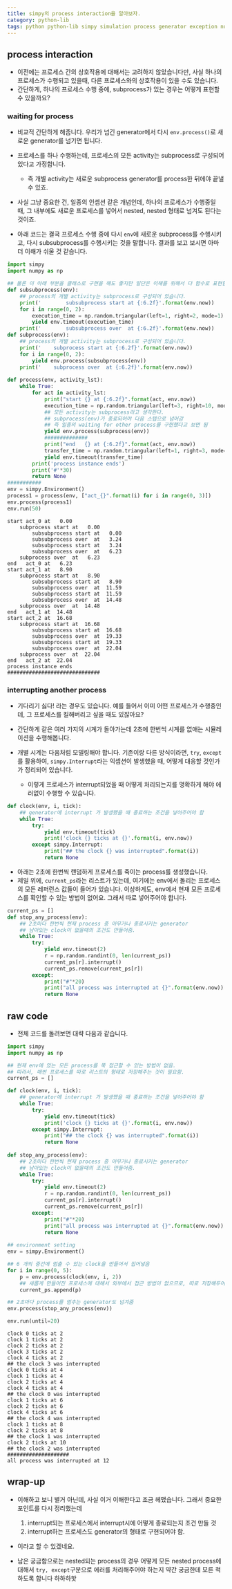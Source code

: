 ```yaml
---
title: simpy의 process interaction을 알아보자. 
category: python-lib 
tags: python python-lib simpy simulation process generator exception numpy 
---
```


## process interaction 

- 이전에는 프로세스 간의 상호작용에 대해서는 고려하지 않았습니다만, 사실 하나의 프로세스가 수행되고 있을때, 다른 프로세스와의 상호작용이 있을 수도 있습니다. 
- 간단하게, 하나의 프로세스 수행 중에, subprocess가 있는 경우는 어떻게 표현할 수 있을까요? 

### waiting for process 

- 비교적 간단하게 해줍니다. 우리가 넘긴 generator에서 다시 `env.process()`로 새로운 generator를 넘기면 됩니다. 
- 프로세스를 하나 수행하는데, 프로세스의 모든 activity는 subprocess로 구성되어 있다고 가정합니다. 
    - 즉 개별 activity는 새로운 subprocess generator를 process한 뒤에야 끝낼 수 있죠. 

- 사실 그냥 중요한 건, 일종의 인셉션 같은 개념인데, 하나의 프로세스가 수행중일 때, 그 내부에도 새로운 프로세스를 넣어서 nested, nested 형태로 넘겨도 된다는 것이죠.

- 아래 코드는 결국 프로세스 수행 중에 다시 `env`에 새로운 subprocess를 수행시키고, 다시 subsubprocess를 수행시키는 것을 말합니다. 결과를 보고 보시면 아마 더 이해가 쉬울 것 같습니다. 

```python
import simpy 
import numpy as np 

## 물론 이 아래 부분을 클래스로 구현을 해도 좋지만 일단은 이해를 위해서 다 함수로 표현함 
def subsubprocess(env):
    ## process의 개별 activity는 subprocess로 구성되어 있습니다. 
    print('        subsubprocess start at {:6.2f}'.format(env.now))
    for i in range(0, 2):
        execution_time = np.random.triangular(left=1, right=2, mode=1)
        yield env.timeout(execution_time)
    print('        subsubprocess over  at {:6.2f}'.format(env.now))
def subprocess(env):
    ## process의 개별 activity는 subprocess로 구성되어 있습니다. 
    print('    subprocess start at {:6.2f}'.format(env.now))
    for i in range(0, 2):
        yield env.process(subsubprocess(env))
    print('    subprocess over  at {:6.2f}'.format(env.now))
    
def process(env, activity_lst):
    while True:
        for act in activity_lst:
            print("start {} at {:6.2f}".format(act, env.now))
            execution_time = np.random.triangular(left=3, right=10, mode=6)
            ## 모든 activity는 subprocess라고 생각한다.
            ## subprocess(env)가 종료되어야 다음 스텝으로 넘어감
            ## 즉 일종의 waiting for other process를 구현했다고 보면 됨 
            yield env.process(subprocess(env))
            ##############
            print("end   {} at {:6.2f}".format(act, env.now))
            transfer_time = np.random.triangular(left=1, right=3, mode=2)
            yield env.timeout(transfer_time)
        print('process instance ends')
        print('#'*30)
        return None
###########
env = simpy.Environment()
process1 = process(env, ["act_{}".format(i) for i in range(0, 3)])
env.process(process1)
env.run(50)
```

```
start act_0 at   0.00
    subprocess start at   0.00
        subsubprocess start at   0.00
        subsubprocess over  at   3.24
        subsubprocess start at   3.24
        subsubprocess over  at   6.23
    subprocess over  at   6.23
end   act_0 at   6.23
start act_1 at   8.90
    subprocess start at   8.90
        subsubprocess start at   8.90
        subsubprocess over  at  11.59
        subsubprocess start at  11.59
        subsubprocess over  at  14.48
    subprocess over  at  14.48
end   act_1 at  14.48
start act_2 at  16.68
    subprocess start at  16.68
        subsubprocess start at  16.68
        subsubprocess over  at  19.33
        subsubprocess start at  19.33
        subsubprocess over  at  22.04
    subprocess over  at  22.04
end   act_2 at  22.04
process instance ends
##############################
```

### interrupting another process 

- 기다리기 싫다! 라는 경우도 있습니다. 예를 들어서 이미 어떤 프로세스가 수행중인데, 그 프로세스를 킬해버리고 싶을 때도 있잖아요? 

- 간단하게 같은 여러 가지의 시계가 돌아가는데 2초에 한번씩 시계를 없애는 시뮬레이션을 수행해봅니다. 

- 개별 시계는 다음처럼 모델링해야 합니다. 기존이랑 다른 방식이라면, `try`, `except`를 활용하여, `simpy.Interrupt`라는 익셉션이 발생했을 때, 어떻게 대응할 것인가가 정리되어 있습니다. 
    - 이렇게 프로세스가 interrupt되었을 때 어떻게 처리되는지를 명확하게 해야 에러없이 수행할 수 있습니다. 

```python
def clock(env, i, tick):
    ## generator에 interrupt 가 발생했을 때 종료하는 조건을 넣어주어야 함 
    while True:
        try: 
            yield env.timeout(tick)
            print('clock {} ticks at {}'.format(i, env.now))
        except simpy.Interrupt:
            print("## the clock {} was interrupted".format(i))
            return None
```

- 아래는 2초에 한번씩 랜덤하게 프로세스를 죽이는 process를 생성했습니다.
- 제일 위에, `current_ps`라는 리스트가 있는데, 여기에는 env에서 돌리는 프로세스의 모든 레퍼런스 값들이 들어가 있습니다. 이상하게도, env에서 현재 모든 프로세스를 확인할 수 있는 방법이 없어요. 그래서 따로 넣어주어야 합니다. 

```python
current_ps = []
def stop_any_process(env):
    ## 2초마다 한번씩 현재 process 중 아무거나 종료시키는 generator
    ## 남아있는 clock이 없을때의 조건도 만들어줌. 
    while True:
        try:
            yield env.timeout(2)
            r = np.random.randint(0, len(current_ps))
            current_ps[r].interrupt()
            current_ps.remove(current_ps[r])
        except:
            print("#"*20)
            print("all process was interrupted at {}".format(env.now))
            return None
```

## raw code 

- 전체 코드를 돌려보면 대략 다음과 같습니다. 

```python
import simpy 
import numpy as np 

## 현재 env에 있는 모든 process를 쭉 접근할 수 있는 방법이 없음.
## 따라서, 매번 프로세스를 따로 리스트의 형태로 저장해주는 것이 필요함. 
current_ps = []

def clock(env, i, tick):
    ## generator에 interrupt 가 발생했을 때 종료하는 조건을 넣어주어야 함 
    while True:
        try: 
            yield env.timeout(tick)
            print('clock {} ticks at {}'.format(i, env.now))
        except simpy.Interrupt:
            print("## the clock {} was interrupted".format(i))
            return None
            
def stop_any_process(env):
    ## 2초마다 한번씩 현재 process 중 아무거나 종료시키는 generator
    ## 남아있는 clock이 없을때의 조건도 만들어줌. 
    while True:
        try:
            yield env.timeout(2)
            r = np.random.randint(0, len(current_ps))
            current_ps[r].interrupt()
            current_ps.remove(current_ps[r])
        except:
            print("#"*20)
            print("all process was interrupted at {}".format(env.now))
            return None
        
## environment setting
env = simpy.Environment()

## 6 개의 중간에 멈출 수 있는 clock을 만들어서 집어넣음
for i in range(0, 5):
    p = env.process(clock(env, i, 2))
    ## 새롭게 만들어진 프로세스에 대해서 외부에서 접근 방법이 없으므로, 따로 저장해두어야 함
    current_ps.append(p)

## 2초마다 process를 멈추는 generator도 넘겨줌
env.process(stop_any_process(env))

env.run(until=20)
```

```
clock 0 ticks at 2
clock 1 ticks at 2
clock 2 ticks at 2
clock 3 ticks at 2
clock 4 ticks at 2
## the clock 3 was interrupted
clock 0 ticks at 4
clock 1 ticks at 4
clock 2 ticks at 4
clock 4 ticks at 4
## the clock 0 was interrupted
clock 1 ticks at 6
clock 2 ticks at 6
clock 4 ticks at 6
## the clock 4 was interrupted
clock 1 ticks at 8
clock 2 ticks at 8
## the clock 1 was interrupted
clock 2 ticks at 10
## the clock 2 was interrupted
####################
all process was interrupted at 12
```



## wrap-up

- 이해하고 보니 별거 아닌데, 사실 이거 이해한다고 조금 헤맸습니다. 그래서 중요한 포인트를 다시 정리했는데 
    1. interrupt되는 프로세스에서 interrupt시에 어떻게 종료되는지 조건 만들 것 
    2. interrupt하는 프로세스도 generator의 형태로 구현되어야 함. 
- 이라고 할 수 있겠네요. 

- 남은 궁금함으로는 nested되는 process의 경우 어떻게 모든 nested process에 대해서 `try, except`구분으로 에러를 처리해주어야 하는지 약간 궁금한데 모른 척하도록 합니다 하하하핫